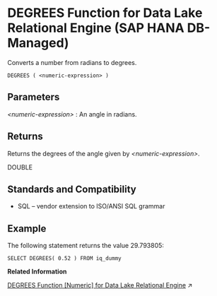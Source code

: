 <!-- loio0e25a5ef993c45a582df334ea2178db7 -->

# DEGREES Function for Data Lake Relational Engine \(SAP HANA DB-Managed\)

Converts a number from radians to degrees.



```
DEGREES ( <numeric-expression> )
```



<a name="loio0e25a5ef993c45a582df334ea2178db7__section_vst_m1m_srb"/>

## Parameters

 *<numeric-expression\>*
 :   An angle in radians.

 

<a name="loio0e25a5ef993c45a582df334ea2178db7__section_wzr_p1m_srb"/>

## Returns

Returns the degrees of the angle given by *<numeric-expression\>*.

DOUBLE



<a name="loio0e25a5ef993c45a582df334ea2178db7__section_frg_q1m_srb"/>

## Standards and Compatibility

-   SQL – vendor extension to ISO/ANSI SQL grammar



<a name="loio0e25a5ef993c45a582df334ea2178db7__section_w5s_q1m_srb"/>

## Example

The following statement returns the value 29.793805:

```
SELECT DEGREES( 0.52 ) FROM iq_dummy
```

**Related Information**  


[DEGREES Function [Numeric] for Data Lake Relational Engine](https://help.sap.com/viewer/19b3964099384f178ad08f2d348232a9/2023_1_QRC/en-US/a54c87d684f21015a9b9f518179a73ff.html "Converts a number from radians to degrees.") :arrow_upper_right:

